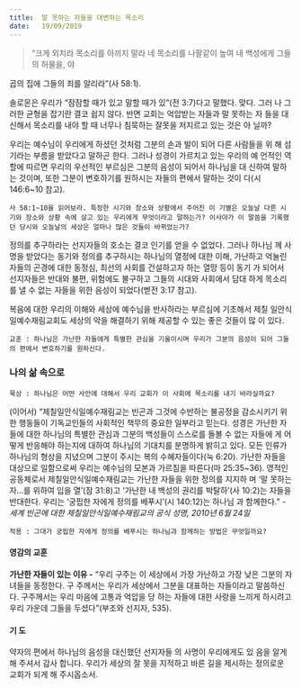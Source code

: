 ```yaml
---
title:  말 못하는 자들을 대변하는 목소리
date:   19/09/2019
---
```


> <p></p>
> “크게 외치라 목소리를 아끼지 말라 네 목소리를 나팔같이 높여 내 백성에게 그들의 허물을, 야
곱의 집에 그들의 죄를 알리라”(사 58:1).

솔로몬은 우리가 “잠잠할 때가 있고 말할 때가 있”(전 3:7)다고 말했다. 맞다. 그러
나 그러한 균형을 잡기란 결코 쉽지 않다. 반면 교회는 억압받는 자들과 말 못하는 자
들을 대신해서 목소리를 내야 할 때 너무나 침묵하는 잘못을 저지르고 있는 것은 아
닐까?

우리는 예수님이 우리에게 하셨던 것처럼 그분의 손과 발이 되어 다른 사람들을 위
해 섬기라는 부름을 받았다고 말하곤 한다. 그러나 성경이 가르치고 있는 우리의 예
언적인 역할에 따르면 우리의 우선적인 부르심은 그분의 음성이 되어서 하나님을 대
신하여 말하는 것이며, 또한 그분이 변호하기를 원하시는 자들의 편에서 말하는 것이
다(시 146:6~10 참고).

`사 58:1~10을 읽어보라. 특정한 시기와 장소와 상황에서 주어진 이 기별은 오늘날
다른 시기와 장소와 상황 속에 살고 있는 우리에게 무엇이라고 말하는가? 이사야가
이 말씀을 기록했던 당시와 오늘날의 세상은 얼마나 많은 것들이 바뀌었는가?`

정의를 추구하라는 선지자들의 호소는 결코 인기를 얻을 수 없었다. 그러나 하나님
께 사명을 받았다는 동기와 정의를 추구하시는 하나님의 열정에 대한 이해, 가난하고
억눌린 자들의 곤경에 대한 동정심, 최선의 사회를 건설하고자 하는 열망 등이 동기
가 되어서 선지자들은 반대와 불편, 위험에도 불구하고 그들의 시대와 사회에서 담대
하게 목소리를 낼 수 없는 자들을 위한 음성이 되었다(벧전 3:17 참고).

복음에 대한 우리의 이해와 세상에 예수님을 반사하라는 부르심에 기초해서 제칠
일안식일예수재림교회도 세상의 악을 해결하기 위해 제공할 수 있는 좋은 것들이 많
이 있다.

`교훈 : 하나님은 가난한 자들에게 특별한 관심을 기울이시며 우리가 그분의 음성이
되어 그들의 편에서 변호하기를 원하신다.`

### 나의 삶 속으로

`묵상 : 하나님은 어떤 사안에 대해서 우리 교회가 이 사회에 목소리를 내기 바라실까요?`

(이어서) “제칠일안식일예수재림교는 빈곤과 그것에 수반하는 불공정을 감소시키기
위한 행동들이 기독교인들의 사회적인 책무의 중요한 일부라고 믿는다. 성경은 가난한
자들에 대한 하나님의 특별한 관심과 그분의 백성들이 스스로를 돌볼 수 없는 자들에
게 어떻게 반응해야 하는지에 대하여 하나님의 기대치를 분명하게 밝히고 있다. 모든
인류가 하나님의 형상을 지녔으며 그분이 주시는 복의 수혜자들이다(눅 6:20). 가난한
자들을 대상으로 일함으로써 우리는 예수님의 모본과 가르침을 따른다(마 25:35~36).
영적인 공동체로서 제칠일안식일예수재림교는 가난한 자들을 위한 정의를 지지하
며 ‘말 못하는 자…를 위하여 입을 열’(잠 31:8)고 ‘가난한 내 백성의 권리를 박탈하’(사
10:2)는 자들을 반대한다. 우리는 ‘궁핍한 자에게 정의를 베푸시’(시 140:12)는 하나님
과 함께한다.” _- 세계 빈곤에 대한 제칠일안식일예수재림교의 공식 성명, 2010년 6월 24일_

`적용 : 그대가 궁핍한 자에게 정의를 베푸시는 하나님과 함께하는 방법은 무엇일까요?`

#### 영감의 교훈

**가난한 자들이 있는 이유 -** “우리 구주는 이 세상에서
가장 가난하고 가장 낮은 그분의 자녀들을 동정한다. 구
주께서는 우리가 세상에서 그분을 대표하는 자들이라고
말씀하신다. 구주께서는 우리 마음에 고통과 억압을 당
하는 자들에 대한 사랑을 느끼게 하시려고 우리 가운데
그들을 두셨다”(부조와 선지자, 535).

#### 기 도

약자의 편에서 하나님의
음성을 대신했던 선지자들
의 사명이 우리에게도 있
음을 알게 해 주셔서 감사
합니다. 우리가 세상의 잘
못을 지적하고 바른 길을
제시하는 정의로운 교회가
되게 해 주시옵소서.